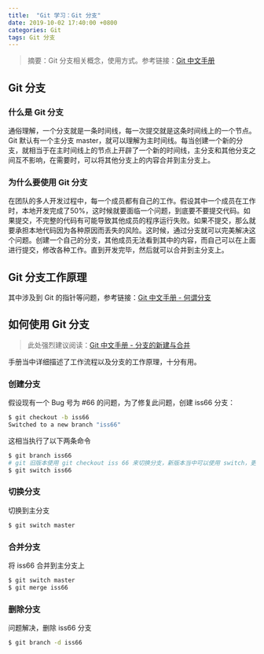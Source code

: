 ```yaml
---
title:  "Git 学习：Git 分支"
date: 2019-10-02 17:40:00 +0800
categories: Git
tags: Git 分支
---
```


> 摘要：Git 分支相关概念，使用方式。参考链接：[Git 中文手册](https://git-reference.readthedocs.io/zh_CN/latest/)

## Git 分支

### 什么是 Git 分支

通俗理解，一个分支就是一条时间线，每一次提交就是这条时间线上的一个节点。Git 默认有一个主分支 master，就可以理解为主时间线。每当创建一个新的分支，就相当于在主时间线上的节点上开辟了一个新的时间线，主分支和其他分支之间互不影响，在需要时，可以将其他分支上的内容合并到主分支上。

### 为什么要使用 Git 分支

在团队的多人开发过程中，每一个成员都有自己的工作。假设其中一个成员在工作时，本地开发完成了50%，这时候就要面临一个问题，到底要不要提交代码。如果提交，不完整的代码有可能导致其他成员的程序运行失败。如果不提交，那么就要承担本地代码因为各种原因而丢失的风险。这时候，通过分支就可以完美解决这个问题。创建一个自己的分支，其他成员无法看到其中的内容，而自己可以在上面进行提交，修改各种工作。直到开发完毕，然后就可以合并到主分支上。

## Git 分支工作原理

其中涉及到 Git 的指针等问题，参考链接：[Git 中文手册 - 何谓分支](https://git-reference.readthedocs.io/zh_CN/latest/Git-Branching/What-a-Branch-Is/)

## 如何使用 Git 分支

> 此处强烈建议阅读：[Git 中文手册 - 分支的新建与合并](https://git-reference.readthedocs.io/zh_CN/latest/Git-Branching/Basic-Branching-and-Merging/)

手册当中详细描述了工作流程以及分支的工作原理，十分有用。

### 创建分支

假设现有一个 Bug 号为 #66 的问题，为了修复此问题，创建 iss66 分支：
```sh
$ git checkout -b iss66
Switched to a new branch "iss66"
```
这相当执行了以下两条命令
```sh
$ git branch iss66
# git 旧版本使用 git checkout iss 66 来切换分支，新版本当中可以使用 switch，更加易懂
$ git switch iss66
```

### 切换分支

切换到主分支
```sh
$ git switch master
```

### 合并分支

将 iss66 合并到主分支上
```sh
$ git switch master
$ git merge iss66
```

### 删除分支

问题解决，删除 iss66 分支
```sh
$ git branch -d iss66
```